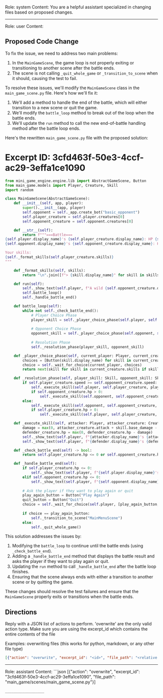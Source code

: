 Role: system
Content: You are a helpful assistant specialized in changing files based on proposed changes.
__________________
Role: user
Content: 
## Proposed Code Change
To fix the issue, we need to address two main problems:

1. In the `MainGameScene`, the game loop is not properly exiting or transitioning to another scene after the battle ends.
2. The scene is not calling `_quit_whole_game` or `_transition_to_scene` when it should, causing the test to fail.

To resolve these issues, we'll modify the `MainGameScene` class in the `main_game_scene.py` file. Here's how we'll fix it:

1. We'll add a method to handle the end of the battle, which will either transition to a new scene or quit the game.
2. We'll modify the `battle_loop` method to break out of the loop when the battle ends.
3. We'll update the `run` method to call the new end-of-battle handling method after the battle loop ends.

Here's the rewritten `main_game_scene.py` file with the proposed solution:

# Excerpt ID: 3cfd463f-50e3-4ccf-ac29-3effa1ce1090
```python main_game/scenes/main_game_scene.py
from mini_game_engine.engine.lib import AbstractGameScene, Button
from main_game.models import Player, Creature, Skill
import random

class MainGameScene(AbstractGameScene):
    def __init__(self, app, player):
        super().__init__(app, player)
        self.opponent = self._app.create_bot("basic_opponent")
        self.player_creature = self.player.creatures[0]
        self.opponent_creature = self.opponent.creatures[0]

    def __str__(self):
        return f"""===Battle===
{self.player.display_name}'s {self.player_creature.display_name}: HP {self.player_creature.hp}/{self.player_creature.max_hp}
{self.opponent.display_name}'s {self.opponent_creature.display_name}: HP {self.opponent_creature.hp}/{self.opponent_creature.max_hp}

Your skills:
{self._format_skills(self.player_creature.skills)}
"""

    def _format_skills(self, skills):
        return "\n".join([f"> {skill.display_name}" for skill in skills])

    def run(self):
        self._show_text(self.player, f"A wild {self.opponent_creature.display_name} appears!")
        self.battle_loop()
        self._handle_battle_end()

    def battle_loop(self):
        while not self._check_battle_end():
            # Player Choice Phase
            player_skill = self._player_choice_phase(self.player, self.player_creature)
            
            # Opponent Choice Phase
            opponent_skill = self._player_choice_phase(self.opponent, self.opponent_creature)
            
            # Resolution Phase
            self._resolution_phase(player_skill, opponent_skill)

    def _player_choice_phase(self, current_player: Player, current_creature: Creature) -> Skill:
        choices = [Button(skill.display_name) for skill in current_creature.skills]
        choice = self._wait_for_choice(current_player, choices)
        return next(skill for skill in current_creature.skills if skill.display_name == choice.display_name)

    def _resolution_phase(self, player_skill: Skill, opponent_skill: Skill):
        if self.player_creature.speed >= self.opponent_creature.speed:
            self._execute_skill(self.player, self.player_creature, player_skill, self.opponent, self.opponent_creature)
            if self.opponent_creature.hp > 0:
                self._execute_skill(self.opponent, self.opponent_creature, opponent_skill, self.player, self.player_creature)
        else:
            self._execute_skill(self.opponent, self.opponent_creature, opponent_skill, self.player, self.player_creature)
            if self.player_creature.hp > 0:
                self._execute_skill(self.player, self.player_creature, player_skill, self.opponent, self.opponent_creature)

    def _execute_skill(self, attacker: Player, attacker_creature: Creature, skill: Skill, defender: Player, defender_creature: Creature):
        damage = max(0, attacker_creature.attack + skill.base_damage - defender_creature.defense)
        defender_creature.hp = max(0, defender_creature.hp - damage)
        self._show_text(self.player, f"{attacker.display_name}'s {attacker_creature.display_name} uses {skill.display_name}!")
        self._show_text(self.player, f"{defender.display_name}'s {defender_creature.display_name} takes {damage} damage!")

    def _check_battle_end(self) -> bool:
        return self.player_creature.hp <= 0 or self.opponent_creature.hp <= 0

    def _handle_battle_end(self):
        if self.player_creature.hp <= 0:
            self._show_text(self.player, f"{self.player.display_name}'s {self.player_creature.display_name} fainted! You lose!")
        elif self.opponent_creature.hp <= 0:
            self._show_text(self.player, f"{self.opponent.display_name}'s {self.opponent_creature.display_name} fainted! You win!")
        
        # Ask the player if they want to play again or quit
        play_again_button = Button("Play Again")
        quit_button = Button("Quit")
        choice = self._wait_for_choice(self.player, [play_again_button, quit_button])
        
        if choice == play_again_button:
            self._transition_to_scene("MainMenuScene")
        else:
            self._quit_whole_game()
```

This solution addresses the issues by:

1. Modifying the `battle_loop` to continue until the battle ends (using `_check_battle_end`).
2. Adding a `_handle_battle_end` method that displays the battle result and asks the player if they want to play again or quit.
3. Updating the `run` method to call `_handle_battle_end` after the battle loop finishes.
4. Ensuring that the scene always ends with either a transition to another scene or by quitting the game.

These changes should resolve the test failures and ensure that the `MainGameScene` properly exits or transitions when the battle ends.

## Directions
Reply with a JSON list of actions to perform. 'overwrite' are the only valid action type. 
Make sure you are using the excerpt_id which contains the entire contents of the file

Examples:
overwriting files (this works for python, markdown, or any other file type)
```json output_example1
[{"action": "overwrite", "excerpt_id": "<id>", "file_path": "<relative file path>"}]
```

__________________
Role: assistant
Content: ```json
[{"action": "overwrite", "excerpt_id": "3cfd463f-50e3-4ccf-ac29-3effa1ce1090", "file_path": "main_game/scenes/main_game_scene.py"}]
```
__________________
